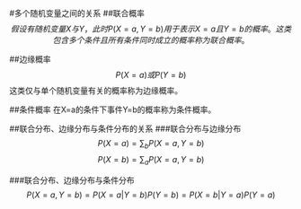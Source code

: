 #多个随机变量之间的关系
##联合概率
$$假设有随机变量X与Y，此时P(X=a, Y=b)用于表示X=a且Y=b的概率。这类包含多个条件且所有条件同时成立的概率称为联合概率。$$

##边缘概率
$$P(X=a)或P(Y=b)$$这类仅与单个随机变量有关的概率称为边缘概率。

##条件概率
在X=a的条件下事件Y=b的概率称为条件概率。

##联合分布、边缘分布与条件分布的关系
###联合分布与边缘分布
$$P(X=a) = \sum_b P(X=a, Y=b)$$
$$P(X=b) = \sum_a P(X=a, Y=b)$$

###联合分布、边缘分布与条件分布
$$P(X=a, Y=b) = P(X=a|Y=b)P(Y=b) = P(X=b|Y=a)P(Y=a)$$
